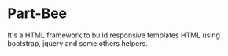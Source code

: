 # Part-Bee
It's a HTML framework to build responsive templates HTML using bootstrap, jquery and some others helpers.
